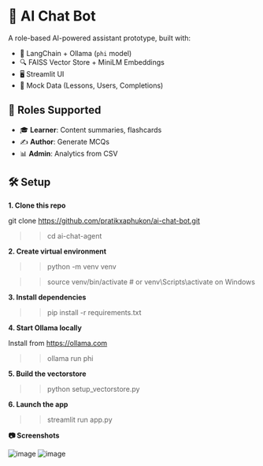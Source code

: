 # 🤖 AI Chat Bot

A role-based AI-powered assistant prototype, built with:

- 💬 LangChain + Ollama (`phi` model)
- 🔍 FAISS Vector Store + MiniLM Embeddings
- 🖥️ Streamlit UI
- 📁 Mock Data (Lessons, Users, Completions)

## 🧠 Roles Supported

- 🎓 **Learner**: Content summaries, flashcards
- ✍️ **Author**: Generate MCQs
- 📊 **Admin**: Analytics from CSV

## 🛠️ Setup

**1. Clone this repo**

   git clone https://github.com/pratikxaphukon/ai-chat-bot.git
   
  >>cd ai-chat-agent
   
**2. Create virtual environment**

>>python -m venv venv

>>    source venv/bin/activate  # or venv\Scripts\activate on Windows


**3. Install dependencies**

>>pip install -r requirements.txt

**4. Start Ollama locally**

Install from https://ollama.com

>>ollama run phi


**5. Build the vectorstore**

>>python setup_vectorstore.py


**6. Launch the app**

>>streamlit run app.py





**📷 Screenshots**

![image](https://github.com/user-attachments/assets/e43e3ad7-3214-409b-b130-d6f16e40bdc5)
![image](https://github.com/user-attachments/assets/ea4e4232-7c59-4983-9e48-358c2686a459)









